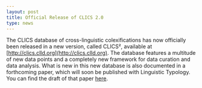 ```yaml
---
layout: post
title: Official Release of CLICS 2.0  
type: news
---
```


The CLICS database of cross-linguistic colexifications has now officially been
released in a new version, called CLICS², available at
[http://clics.clld.org](http://clics.clld.org). The database features a
multitude of new data points and a completely new framework for data curation
and data analysis. What is new in this new database is also documented in a forthcoming paper, which will soon be published with Linguistic Typology. You can find the draft of that paper [here](http://lingulist.de/documents/papers/list-et-al-2018-clics-draft.pdf).

